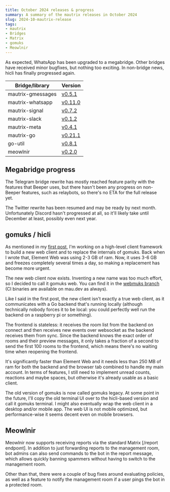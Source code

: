 ```yaml
---
title: October 2024 releases & progress
summary: A summary of the mautrix releases in October 2024
slug: 2024-10-mautrix-release
tags:
- mautrix
- Bridges
- Matrix
- gomuks
- Meowlnir
---
```

As expected, WhatsApp has been upgraded to a megabridge. Other bridges have
received minor bugfixes, but nothing too exciting. In non-bridge news, hicli
has finally progressed again.

| Bridge/library    | Version                                                          |
|-------------------|------------------------------------------------------------------|
| mautrix-gmessages | [v0.5.1](https://github.com/mautrix/gmessages/releases/v0.5.1)   |
| mautrix-whatsapp  | [v0.11.0](https://github.com/mautrix/whatsapp/releases/v0.11.0)  |
| mautrix-signal    | [v0.7.2](https://github.com/mautrix/signal/releases/v0.7.2)      |
| mautrix-slack     | [v0.1.2](https://github.com/mautrix/slack/releases/v0.1.2)       |
| mautrix-meta      | [v0.4.1](https://github.com/mautrix/meta/releases/v0.4.1)        |
| mautrix-go        | [v0.21.1](https://github.com/mautrix/go/releases/v0.21.1)        |
| go-util           | [v0.8.1](https://github.com/mautrix/go-util/releases/v0.8.1)     |
| meowlnir          | [v0.2.0](https://github.com/maunium/meowlnir/releases/v0.2.0)    |

## Megabridge progress
The Telegram bridge rewrite has mostly reached feature parity with the features
that Beeper uses, but there hasn't been any progress on non-Beeper features,
such as relaybots, so there's no ETA for the full release yet.

The Twitter rewrite has been resumed and may be ready by next month.
Unfortunately Discord hasn't progressed at all, so it'll likely take until
December at least, possibly even next year.

## gomuks / hicli
As mentioned in my [first post], I'm working on a high-level client framework
to build a new web client and to replace the internals of gomuks. Back when I
wrote that, Element Web was using 2-3 GB of ram. Now, it uses 3-6 GB and
freezes completely several times a day, so making a replacement has become more
urgent.

[first post]: https://mau.fi/blog/2024-h1-mautrix-updates/#high-level-client-framework

The new web client now exists. Inventing a new name was too much effort, so I
decided to call it gomuks web. You can find it in the [webmuks branch] (CI
binaries are available on mau.dev as always).

[webmuks branch]: https://github.com/tulir/gomuks/tree/webmuks

Like I said in the first post, the new client isn't exactly a true web client,
as it communicates with a Go backend that's running locally (although
technically nobody forces it to be local: you could perfectly well run the
backend on a raspberry pi or something).

The frontend is stateless: it receives the room list from the backend on
connect and then receives new events over websocket as the backend receives
them from sync. Since the backend knows the exact order of rooms and their
preview messages, it only takes a fraction of a second to send the first 100
rooms to the frontend, which means there's no waiting time when reopening the
frontend.

It's significantly faster than Element Web and it needs less than 250 MB of ram
for both the backend and the browser tab combined to handle my main account. In
terms of features, I still need to implement unread counts, reactions and maybe
spaces, but otherwise it's already usable as a basic client.

The old version of gomuks is now called gomuks legacy. At some point in the
future, I'll copy the old terminal UI over to the hicli-based version and call
it gomuks terminal. I might also eventually wrap the web client in a desktop
and/or mobile app. The web UI is not mobile optimized, but performance-wise it
seems decent even on mobile browsers.

## Meowlnir
Meowlnir now supports receiving reports via the standard Matrix [/report endpoınt].
In addition to just forwarding reports to the management room, bot admins can
also send commands to the bot in the report message, which allows quickly
banning spammers without having to switch to the management room.

Other than that, there were a couple of bug fixes around evaluating policies,
as well as a feature to notify the management room if a user pings the bot in
a protected room.

[/report endpoint]: https://spec.matrix.org/v1.12/client-server-api/#post_matrixclientv3roomsroomidreporteventid
